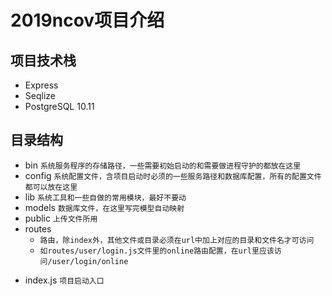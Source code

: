 # 2019ncov项目介绍

## 项目技术栈
+ Express
+ Seqlize 
+ PostgreSQL 10.11

## 目录结构
+ bin ```系统服务程序的存储路径，一些需要初始启动的和需要做进程守护的都放在这里```
+ config ```系统配置文件，含项目启动时必须的一些服务路径和数据库配置，所有的配置文件都可以放在这里```
+ lib ```系统工具和一些自做的常用模块，最好不要动```
+ models ```数据库文件，在这里写完模型自动映射```
+ public ```上传文件所用```
+ routes 
    - ```路由，除index外，其他文件或目录必须在url中加上对应的目录和文件名才可访问```
    - ```如routes/user/login.js文件里的online路由配置，在url里应该访问/user/login/online```
- index.js ```项目启动入口```
